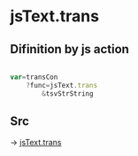 # jsText.trans

## Difinition by js action

```js.js

var=transCon
	?func=jsText.trans
		&tsvStrString
```

## Src

-> [jsText.trans](https://github.com/puutaro/CommandClick/blob/master/app/src/main/java/com/puutaro/commandclick/fragment_lib/terminal_fragment/js_interface/text/JsText.kt#L86)


